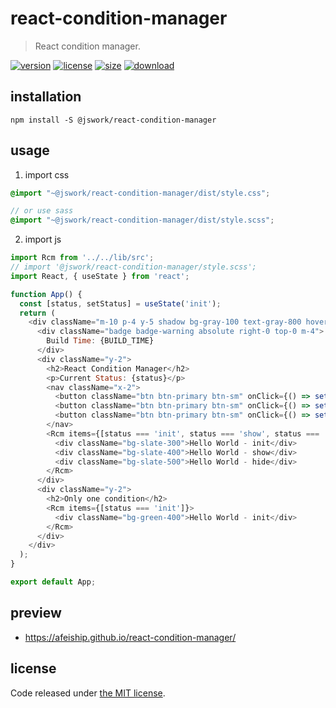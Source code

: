 # react-condition-manager
> React condition manager.

[![version][version-image]][version-url]
[![license][license-image]][license-url]
[![size][size-image]][size-url]
[![download][download-image]][download-url]

## installation
```shell
npm install -S @jswork/react-condition-manager
```

## usage
1. import css
  ```scss
  @import "~@jswork/react-condition-manager/dist/style.css";

  // or use sass
  @import "~@jswork/react-condition-manager/dist/style.scss";
  ```
2. import js
  ```js
  import Rcm from '../../lib/src';
  // import '@jswork/react-condition-manager/style.scss';
  import React, { useState } from 'react';

  function App() {
    const [status, setStatus] = useState('init');
    return (
      <div className="m-10 p-4 y-5 shadow bg-gray-100 text-gray-800 hover:shadow-md transition-all">
        <div className="badge badge-warning absolute right-0 top-0 m-4">
          Build Time: {BUILD_TIME}
        </div>
        <div className="y-2">
          <h2>React Condition Manager</h2>
          <p>Current Status: {status}</p>
          <nav className="x-2">
            <button className="btn btn-primary btn-sm" onClick={() => setStatus('init')}>set init</button>
            <button className="btn btn-primary btn-sm" onClick={() => setStatus('show')}>set show</button>
            <button className="btn btn-primary btn-sm" onClick={() => setStatus('hide')}>set hide</button>
          </nav>
          <Rcm items={[status === 'init', status === 'show', status === 'hide']}>
            <div className="bg-slate-300">Hello World - init</div>
            <div className="bg-slate-400">Hello World - show</div>
            <div className="bg-slate-500">Hello World - hide</div>
          </Rcm>
        </div>
        <div className="y-2">
          <h2>Only one condition</h2>
          <Rcm items={[status === 'init']}>
            <div className="bg-green-400">Hello World - init</div>
          </Rcm>
        </div>
      </div>
    );
  }

  export default App;
  ```

## preview
- https://afeiship.github.io/react-condition-manager/

## license
Code released under [the MIT license](https://github.com/afeiship/react-condition-manager/blob/master/LICENSE.txt).

[version-image]: https://img.shields.io/npm/v/@jswork/react-condition-manager
[version-url]: https://npmjs.org/package/@jswork/react-condition-manager

[license-image]: https://img.shields.io/npm/l/@jswork/react-condition-manager
[license-url]: https://github.com/afeiship/react-condition-manager/blob/master/LICENSE.txt

[size-image]: https://img.shields.io/bundlephobia/minzip/@jswork/react-condition-manager
[size-url]: https://github.com/afeiship/react-condition-manager/blob/master/dist/react-condition-manager.min.js

[download-image]: https://img.shields.io/npm/dm/@jswork/react-condition-manager
[download-url]: https://www.npmjs.com/package/@jswork/react-condition-manager
